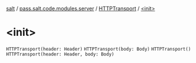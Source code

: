[salt](../../index.md) / [pass.salt.code.modules.server](../index.md) / [HTTPTransport](index.md) / [&lt;init&gt;](./-init-.md)

# &lt;init&gt;

`HTTPTransport(header: Header)`
`HTTPTransport(body: Body)`
`HTTPTransport()`
`HTTPTransport(header: Header, body: Body)`